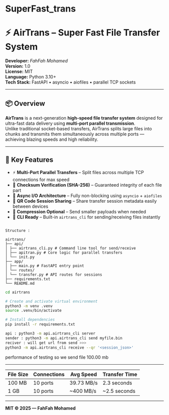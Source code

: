 # SuperFast_trans
# ⚡ AirTrans – Super Fast File Transfer System

**Developer:**  *FahFah Mohamed*  
**Version:** 1.0  
**License:** MIT  
**Language:** Python 3.10+  
**Tech Stack:** FastAPI • asyncio • aiofiles • parallel TCP sockets  

---

## 📦 Overview

**AirTrans** is a next-generation **high-speed file transfer system** designed for ultra-fast data delivery using **multi-port parallel transmission**.  
Unlike traditional socket-based transfers, AirTrans splits large files into chunks and transmits them simultaneously across multiple ports — achieving blazing speeds and high reliability.

---

## 🚀 Key Features

- ⚡ **Multi-Port Parallel Transfers** – Split files across multiple TCP connections for max speed  
- 🔐 **Checksum Verification (SHA-256)** – Guaranteed integrity of each file part  
- 🧠 **Async I/O Architecture** – Fully non-blocking using `asyncio` + `aiofiles`  
- 📡 **QR Code Session Sharing** – Share transfer session metadata easily between devices  
- 🧩 **Compression Optional** – Send smaller payloads when needed  
- 🧰 **CLI Ready** – Built-in `airtrans_cli` for sending/receiving files instantly  

```

Structure :

airtrans/
├── api/
│ ├── airtrans_cli.py # Command line tool for send/receive
│ ├── apitran.py # Core logic for parallel transfers
│ └── init.py
├── app/
│ ├── main.py # FastAPI entry point
│ └── routes/
│ └── transfer.py # API routes for sessions
├── requirements.txt
└── README.md

```

```bash
cd airtrans

# Create and activate virtual environment
python3 -m venv .venv
source .venv/bin/activate

# Install dependencies
pip install -r requirements.txt

api : python3 -m api.airtrans_cli server
sender : python3 -m api.airtrans_cli send myfile.bin
reciver : will get url from send >>>
python3 -m api.airtrans_cli receive --qr '<session_json>'

```
performance of testing
so we send file 100.00 mb
____

| File Size | Connections | Avg Speed  | Transfer Time |
| --------- | ----------- | ---------- | ------------- |
| 100 MB    | 10 ports    | 39.73 MB/s | 2.3 seconds   |
| 1 GB      | 10 ports    | ~400 MB/s  | ~2.5 seconds  |

____


**MIT © 2025 — FahFah Mohamed**